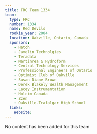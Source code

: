 ```yaml
---
title: FRC Team 1334
team:
  type: FRC
  number: 1334
  name: Red Devils
  rookie_year: 2004
  location: Oakville, Ontario, Canada
  sponsors:
    - Hatch
    - Javelin Technolgies
    - Teradata
    - Martinrea & Hydroform
    - Central Technology Services
    - Professional Engineers of Ontario
    - Optimist Club of Oakville
    - Susan Diane Brown
    - Derek Blakely Wealth Management
    - Lacey Instrumentation
    - Holcim Canada
    - Zzen
    - Oakville-Trafalgar High School
  links:
    Website: 
---
```

No content has been added for this team
